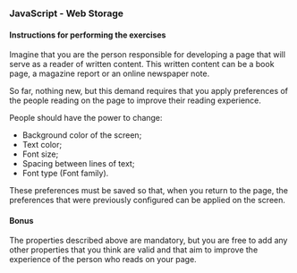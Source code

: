 ### JavaScript - Web Storage

#### Instructions for performing the exercises

Imagine that you are the person responsible for developing a page that will serve as a reader of written content.
This written content can be a book page, a magazine report or an online newspaper note.

So far, nothing new, but this demand requires that you apply preferences of the people reading on the page to improve their reading experience.

People should have the power to change:
* Background color of the screen;
* Text color;
* Font size;
* Spacing between lines of text;
* Font type (Font family).

These preferences must be saved so that, when you return to the page, the preferences that were previously configured can be applied on the screen.

#### Bonus

The properties described above are mandatory, but you are free to add any other properties that you think are valid and that aim to improve the experience of the person who reads on your page.